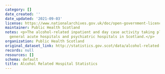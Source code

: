 ```yaml
---
category: []
date_created: ''
date_updated: '2021-09-03'
license: https://www.nationalarchives.gov.uk/doc/open-government-licence/version/3/
maintainer: Public Health Scotland
notes: <p>The alcohol-related inpatient and day case activity taking place within
  general acute hospitals and psychiatric hospitals in Scotland.</p>
organization: Public Health Scotland
original_dataset_link: http://statistics.gov.scot/data/alcohol-related-hospital-statistics
records: null
resources: []
schema: default
title: Alcohol Related Hospital Statistics
---
```

